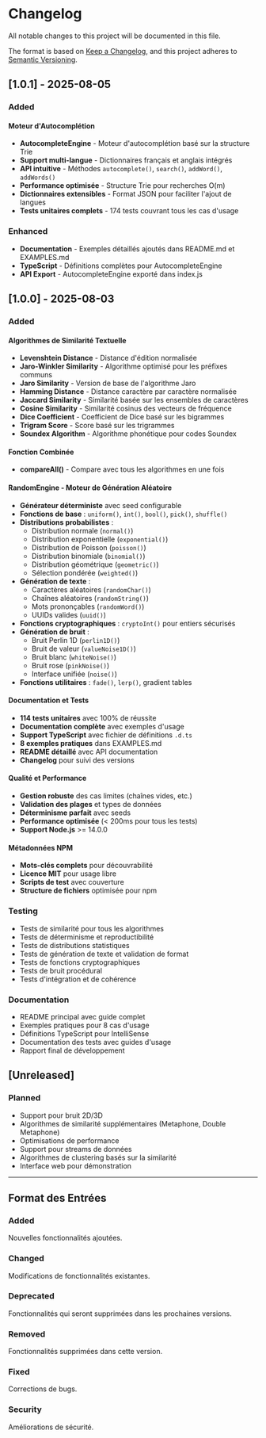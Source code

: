 # Changelog

All notable changes to this project will be documented in this file.

The format is based on [Keep a Changelog](https://keepachangelog.com/en/1.0.0/),
and this project adheres to [Semantic Versioning](https://semver.org/spec/v2.0.0.html).

## [1.0.1] - 2025-08-05

### Added
#### Moteur d'Autocomplétion
- **AutocompleteEngine** - Moteur d'autocomplétion basé sur la structure Trie
- **Support multi-langue** - Dictionnaires français et anglais intégrés
- **API intuitive** - Méthodes `autocomplete()`, `search()`, `addWord()`, `addWords()`
- **Performance optimisée** - Structure Trie pour recherches O(m) 
- **Dictionnaires extensibles** - Format JSON pour faciliter l'ajout de langues
- **Tests unitaires complets** - 174 tests couvrant tous les cas d'usage

### Enhanced
- **Documentation** - Exemples détaillés ajoutés dans README.md et EXAMPLES.md
- **TypeScript** - Définitions complètes pour AutocompleteEngine
- **API Export** - AutocompleteEngine exporté dans index.js

## [1.0.0] - 2025-08-03

### Added
#### Algorithmes de Similarité Textuelle
- **Levenshtein Distance** - Distance d'édition normalisée
- **Jaro-Winkler Similarity** - Algorithme optimisé pour les préfixes communs
- **Jaro Similarity** - Version de base de l'algorithme Jaro
- **Hamming Distance** - Distance caractère par caractère normalisée
- **Jaccard Similarity** - Similarité basée sur les ensembles de caractères
- **Cosine Similarity** - Similarité cosinus des vecteurs de fréquence
- **Dice Coefficient** - Coefficient de Dice basé sur les bigrammes
- **Trigram Score** - Score basé sur les trigrammes
- **Soundex Algorithm** - Algorithme phonétique pour codes Soundex

#### Fonction Combinée
- **compareAll()** - Compare avec tous les algorithmes en une fois

#### RandomEngine - Moteur de Génération Aléatoire
- **Générateur déterministe** avec seed configurable
- **Fonctions de base** : `uniform()`, `int()`, `bool()`, `pick()`, `shuffle()`
- **Distributions probabilistes** :
  - Distribution normale (`normal()`)
  - Distribution exponentielle (`exponential()`)
  - Distribution de Poisson (`poisson()`)
  - Distribution binomiale (`binomial()`)
  - Distribution géométrique (`geometric()`)
  - Sélection pondérée (`weighted()`)
- **Génération de texte** :
  - Caractères aléatoires (`randomChar()`)
  - Chaînes aléatoires (`randomString()`)
  - Mots prononçables (`randomWord()`)
  - UUIDs valides (`uuid()`)
- **Fonctions cryptographiques** : `cryptoInt()` pour entiers sécurisés
- **Génération de bruit** :
  - Bruit Perlin 1D (`perlin1D()`)
  - Bruit de valeur (`valueNoise1D()`)
  - Bruit blanc (`whiteNoise()`)
  - Bruit rose (`pinkNoise()`)
  - Interface unifiée (`noise()`)
- **Fonctions utilitaires** : `fade()`, `lerp()`, gradient tables

#### Documentation et Tests
- **114 tests unitaires** avec 100% de réussite
- **Documentation complète** avec exemples d'usage
- **Support TypeScript** avec fichier de définitions `.d.ts`
- **8 exemples pratiques** dans EXAMPLES.md
- **README détaillé** avec API documentation
- **Changelog** pour suivi des versions

#### Qualité et Performance
- **Gestion robuste** des cas limites (chaînes vides, etc.)
- **Validation des plages** et types de données
- **Déterminisme parfait** avec seeds
- **Performance optimisée** (< 200ms pour tous les tests)
- **Support Node.js** >= 14.0.0

#### Métadonnées NPM
- **Mots-clés complets** pour découvrabilité
- **Licence MIT** pour usage libre
- **Scripts de test** avec couverture
- **Structure de fichiers** optimisée pour npm

### Testing
- Tests de similarité pour tous les algorithmes
- Tests de déterminisme et reproductibilité
- Tests de distributions statistiques
- Tests de génération de texte et validation de format
- Tests de fonctions cryptographiques
- Tests de bruit procédural
- Tests d'intégration et de cohérence

### Documentation
- README principal avec guide complet
- Exemples pratiques pour 8 cas d'usage
- Définitions TypeScript pour IntelliSense
- Documentation des tests avec guides d'usage
- Rapport final de développement

## [Unreleased]

### Planned
- Support pour bruit 2D/3D
- Algorithmes de similarité supplémentaires (Metaphone, Double Metaphone)
- Optimisations de performance
- Support pour streams de données
- Algorithmes de clustering basés sur la similarité
- Interface web pour démonstration

---

## Format des Entrées

### Added
Nouvelles fonctionnalités ajoutées.

### Changed
Modifications de fonctionnalités existantes.

### Deprecated
Fonctionnalités qui seront supprimées dans les prochaines versions.

### Removed
Fonctionnalités supprimées dans cette version.

### Fixed
Corrections de bugs.

### Security
Améliorations de sécurité.
